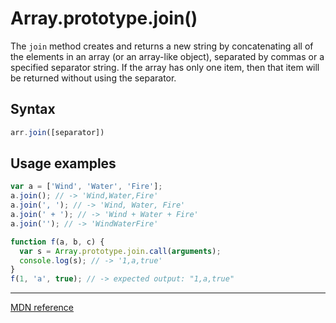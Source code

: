 # Array.prototype.join()

The `join` method creates and returns a new string by concatenating all of the elements in an array (or an array-like object), separated by commas or a specified separator string. If the array has only one item, then that item will be returned without using the separator.

## Syntax
```js
arr.join([separator])
```
## Usage examples
```js
var a = ['Wind', 'Water', 'Fire'];
a.join(); // -> 'Wind,Water,Fire'
a.join(', '); // -> 'Wind, Water, Fire'
a.join(' + '); // -> 'Wind + Water + Fire'
a.join(''); // -> 'WindWaterFire'

function f(a, b, c) {
  var s = Array.prototype.join.call(arguments);
  console.log(s); // -> '1,a,true'
}
f(1, 'a', true); // -> expected output: "1,a,true"
```

---

[MDN reference](https://developer.mozilla.org/en-US/docs/Web/JavaScript/Reference/Global_Objects/Array/join)
